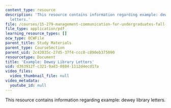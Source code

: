 ```yaml
---
content_type: resource
description: 'This resource contains information regarding example: dewey library
  letters.'
file: /courses/15-279-management-communication-for-undergraduates-fall-2012/d363912fc3219ad308841112d4ecd17a_MIT15_279F12_dwyLbryLttrs.pdf
file_type: application/pdf
learning_resource_types: []
ocw_type: OCWFile
parent_title: Study Materials
parent_type: CourseSection
parent_uid: 2c42035c-27d5-37f4-ccc0-c890eb375090
resourcetype: Document
title: 'Example: Dewey Library Letters'
uid: d363912f-c321-9ad3-0884-1112d4ecd17a
video_files:
  video_thumbnail_file: null
video_metadata:
  youtube_id: null
---
```

This resource contains information regarding example: dewey library letters.

